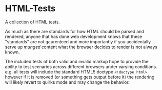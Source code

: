 # HTML-Tests
A collection of HTML tests.

As much as there are standards for how HTML should be parsed and rendered, anyone that has done web development knows that these "standards" are not gaurenteed and more importantly if you accidentally serve up *munged* content what the browser decides to render is not always known.

The included tests of both valid and invalid markup hope to provide the ability to test scenarios across different browsers under varying conditions.  e.g. all tests will include the standard HTML5 doctype `<!doctype html>` however if it is removed (or something gets output before it) the rendering will likely revert to quirks mode and may change the behavior.
